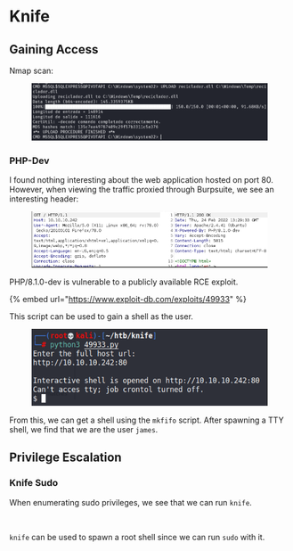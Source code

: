 # Knife

## Gaining Access

Nmap scan:

<figure><img src="../../../.gitbook/assets/image (3) (1) (4).png" alt=""><figcaption></figcaption></figure>

### PHP-Dev

I found nothing interesting about the web application hosted on port 80. However, when viewing the traffic proxied through Burpsuite, we see an interesting header:

<figure><img src="../../../.gitbook/assets/image (5) (6) (1).png" alt=""><figcaption></figcaption></figure>

PHP/8.1.0-dev is vulnerable to a publicly available RCE exploit.

{% embed url="https://www.exploit-db.com/exploits/49933" %}

This script can be used to gain a shell as the user.

<figure><img src="../../../.gitbook/assets/image (1) (6).png" alt=""><figcaption></figcaption></figure>

From this, we can get a shell using the `mkfifo` script. After spawning a TTY shell, we find that we are the user `james`.

## Privilege Escalation

### Knife Sudo

When enumerating sudo privileges, we see that we can run `knife`.

<figure><img src="../../../.gitbook/assets/image (12) (8).png" alt=""><figcaption></figcaption></figure>

`knife` can be used to spawn a root shell since we can run `sudo` with it.

<figure><img src="../../../.gitbook/assets/image (4) (1) (1) (4).png" alt=""><figcaption></figcaption></figure>
